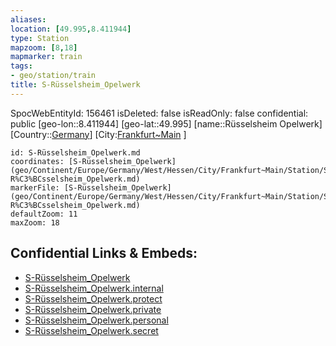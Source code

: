 ```yaml
---
aliases: 
location: [49.995,8.411944]
type: Station 
mapzoom: [8,18] 
mapmarker: train 
tags:
- geo/station/train
title: S-Rüsselsheim_Opelwerk
---
```

SpocWebEntityId: 156461
isDeleted: false
isReadOnly: false
confidential: public
[geo-lon::8.411944]
[geo-lat::49.995]
[name::Rüsselsheim Opelwerk]
[Country::[Germany](geo/Continent/Europe/Germany.md)]
[City:[Frankfurt~Main](geo/Continent/Europe/Germany/West/Hessen/City/Frankfurt~Main.md) ]


```leaflet
id: S-Rüsselsheim_Opelwerk.md
coordinates: [S-Rüsselsheim_Opelwerk](geo/Continent/Europe/Germany/West/Hessen/City/Frankfurt~Main/Station/S-R%C3%BCsselsheim_Opelwerk.md)
markerFile: [S-Rüsselsheim_Opelwerk](geo/Continent/Europe/Germany/West/Hessen/City/Frankfurt~Main/Station/S-R%C3%BCsselsheim_Opelwerk.md)
defaultZoom: 11 
maxZoom: 18
```


## Confidential Links & Embeds: 
- [S-Rüsselsheim_Opelwerk](../../../../../../../../../../_public/geo/Continent/Europe/Germany/West/Hessen/City/Frankfurt~Main/Station/S-R%C3%BCsselsheim_Opelwerk.md) 
- [S-Rüsselsheim_Opelwerk.internal](../../../../../../../../../../_internal/geo/Continent/Europe/Germany/West/Hessen/City/Frankfurt~Main/Station/S-R%C3%BCsselsheim_Opelwerk.internal.md) 
- [S-Rüsselsheim_Opelwerk.protect](../../../../../../../../../../_protect/geo/Continent/Europe/Germany/West/Hessen/City/Frankfurt~Main/Station/S-R%C3%BCsselsheim_Opelwerk.protect.md) 
- [S-Rüsselsheim_Opelwerk.private](../../../../../../../../../../_private/geo/Continent/Europe/Germany/West/Hessen/City/Frankfurt~Main/Station/S-R%C3%BCsselsheim_Opelwerk.private.md) 
- [S-Rüsselsheim_Opelwerk.personal](../../../../../../../../../../_personal/geo/Continent/Europe/Germany/West/Hessen/City/Frankfurt~Main/Station/S-R%C3%BCsselsheim_Opelwerk.personal.md) 
- [S-Rüsselsheim_Opelwerk.secret](../../../../../../../../../../_secret/geo/Continent/Europe/Germany/West/Hessen/City/Frankfurt~Main/Station/S-R%C3%BCsselsheim_Opelwerk.secret.md) 
